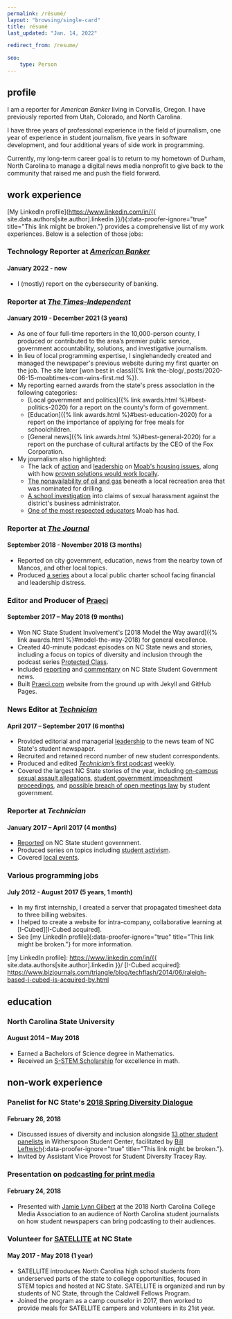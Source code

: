 ```yaml
---
permalink: /résumé/
layout: "browsing/single-card"
title: résumé
last_updated: "Jan. 14, 2022"

redirect_from: /resume/

seo:
    type: Person
---
```


## profile

I am a reporter for _American Banker_ living in Corvallis, Oregon. I have previously reported from Utah, Colorado, and North Carolina.

I have three years of professional experience in the field of journalism, one year of experience in student journalism, five years in software development, and four additional years of side work in programming.

Currently, my long-term career goal is to return to my hometown of Durham, North Carolina to manage a digital news media nonprofit to give back to the community that raised me and push the field forward.

## work experience

[My LinkedIn profile](https://www.linkedin.com/in/{{ site.data.authors[site.author].linkedin }}/){:data-proofer-ignore="true" title="This link might be broken."} provides a comprehensive list of my work experiences. Below is a selection of those jobs:

### Technology Reporter at _[American Banker](https://www.americanbanker.com)_

#### January 2022 - now

* I (mostly) report on the cybersecurity of banking.

### Reporter at _[The Times-Independent](https://moabtimes.com/)_

#### January 2019 - December 2021 (3 years)

* As one of four full-time reporters in the 10,000-person county, I produced or contributed to the area’s premier public service, government accountability, solutions, and investigative journalism.
* In lieu of local programming expertise, I singlehandedly created and managed the newspaper's previous website during my first quarter on the job. The site later [won best in class]({% link the-blog/_posts/2020-06-15-moabtimes-com-wins-first.md %}).
* My reporting earned awards from the state's press association in the following categories:
    * [Local government and politics]({% link awards.html %}#best-politics-2020) for a report on the county's form of government.
    * [Education]({% link awards.html %}#best-education-2020) for a report on the importance of applying for free meals for schoolchildren.
    * [General news]({% link awards.html %}#best-general-2020) for a report on the purchase of cultural artifacts by the CEO of the Fox Corporation.
* My journalism also highlighted:
    * The lack of [action](https://www.moabtimes.com/articles/roughly-half-of-moabs-2017-housing-plan-is-incomplete/) and [leadership](https://www.moabtimes.com/articles/officials-say-moab-needs-leadership-on-housing/) on [Moab's housing issues](https://www.moabtimes.com/articles/study-half-of-moabites-cant-afford-housing/), along with how [proven solutions would work locally](https://www.moabtimes.com/articles/housing-is-moab-reaping-what-it-sowed/).
    * [The nonavailability of oil and gas](https://www.moabtimes.com/articles/does-sand-flats-even-have-any-oil/) beneath a local recreation area that was nominated for drilling.
    * [A school investigation](https://www.moabtimes.com/articles/school-business-administrator-resigns-amid-investigation/) into claims of sexual harassment against the district's business administrator.
    * [One of the most respected educators](https://www.moabtimes.com/articles/the-lives-touched-by-margaret-hopkin/) Moab has had.

### Reporter at _[The Journal]_

#### September 2018 - November 2018 (3 months)

* Reported on city government, education, news from the nearby town of Mancos, and other local topics.
* Produced [a series][CKMS series] about a local public charter school facing financial and leadership distress.

[The Journal]: https://the-journal.com
[CKMS series]: https://www.the-journal.com/search/?search_dates=all&category=Everything&q=carter+pape+ckms

### Editor and Producer of [Praeci]

#### September 2017 – May 2018 (9 months)

* Won NC State Student Involvement's [2018 Model the Way award]({% link awards.html %}#model-the-way-2018) for general excellence.
* Created 40-minute podcast episodes on NC State news and stories, including a focus on topics of diversity and inclusion through the podcast series [Protected Class].
* Included [reporting][impeachment Praeci article] and [commentary][Jess commentary] on NC State Student Government news.
* Built [Praeci.com][Praeci] website from the ground up with Jekyll and GitHub Pages.

[Protected Class]: https://praeci.com/protected-class/
[impeachment Praeci article]: https://praeci.com/news/willis-impeachment-overview
[Jess commentary]: https://praeci.com/commentary/breakdown-of-the-candidates
[Model the Way]: https://studentinvolvement.dasa.ncsu.edu/development/wolfpack-leadership-challenge-awards/
[Praeci]: https://praeci.com/

### News Editor at _[Technician]_

#### April 2017 – September 2017 (6 months)

* Provided editorial and managerial [leadership][vision article] to the news team of NC State's student newspaper.
* Recruited and retained record number of new student correspondents.
* Produced and edited [_Technician_’s first podcast] weekly.
* Covered the largest NC State stories of the year, including [on-campus sexual assault allegations], [student government impeachment proceedings], and [possible breach of open meetings law] by student government.

[vision article]: https://www.technicianonline.com/news/article_53efab54-7261-11e7-a331-43b27938e602.html
[_Technician_’s first podcast]: https://itunes.apple.com/us/podcast/dialogue-with-technician/id1275744725?mt=2
[on-campus sexual assault allegations]: https://www.technicianonline.com/news/article_cb06d7fa-9a5a-11e7-ab79-cbf49ebd73c0.html
[Student Government impeachment proceedings]: https://www.technicianonline.com/news/article_aef556ec-92bf-11e7-a1ef-5f8fc9433b52.html
[possible breach of open meetings law]: https://www.technicianonline.com/news/article_496ee4d6-9374-11e7-98cd-cf58cf169e20.html

### Reporter at _Technician_

#### January 2017 – April 2017 (4 months)

* [Reported][SG Reporting] on NC State student government.
* Produced series on topics including [student activism].
* Covered [local events][Woodson Charlottesville].

[Technician]: https://www.technicianonline.com
[SG Reporting]: https://www.technicianonline.com/search/?f=html&q=student+government+carter+pape&sd=desc&l=25&t=article%2Ccollection%2Cvideo%2Cyoutube&nsa=
[student activism]: https://www.technicianonline.com/search/?f=html&q=activism+series+carter+pape&d1=2017-02-01&d2=2017-04-01&sd=desc&l=25&t=article%2Ccollection%2Cvideo%2Cyoutube&nsa=eedition
[Woodson Charlottesville]: https://www.technicianonline.com/news/article_08252fd6-813a-11e7-ba3c-271a59543588.html

### Various programming jobs

#### July 2012 - August 2017 (5 years, 1 month)

* In my first internship, I created a server that propagated timesheet data to three billing websites.
* I helped to create a website for intra-company, collaborative learning at [I-Cubed][I-Cubed acquired].
* See [my LinkedIn profile]{:data-proofer-ignore="true" title="This link might be broken."} for more information.

[my LinkedIn profile]: https://www.linkedin.com/in/{{ site.data.authors[site.author].linkedin }}/
[I-Cubed acquired]: https://www.bizjournals.com/triangle/blog/techflash/2014/06/raleigh-based-i-cubed-is-acquired-by.html

## education

### North Carolina State University

#### August 2014 – May 2018

* Earned a Bachelors of Science degree in Mathematics.
* Received an [S-STEM Scholarship] for excellence in math.

[S-Stem Scholarship]: https://www.nsf.gov/funding/pgm_summ.jsp?pims_id=5257

## non-work experience

### Panelist for NC State's [2018 Spring Diversity Dialogue][Diversity Dialogue]

#### February 26, 2018

* Discussed issues of diversity and inclusion alongside [13 other student panelists] in Witherspoon Student Center, facilitated by [Bill Leftwich]{:data-proofer-ignore="true" title="This link might be broken."}.
* Invited by Assistant Vice Provost for Student Diversity Tracey Ray.

[13 other student panelists]: https://oied.smugmug.com/Diversity/Diversity-Dialogue-Spring-2018/i-fSF5zVc/A
[Diversity Dialogue]: https://oied.ncsu.edu/divweb/2018/01/25/diversity-dialogue-to-delve-into-issues-on-college-campuses/
[Bill Leftwich]: https://www.linkedin.com/in/lssg3/

### Presentation on [podcasting for print media]

#### February 24, 2018

* Presented with [Jamie Lynn Gilbert] at the 2018 North Carolina College Media Association to an audience of North Carolina student journalists on how student newspapers can bring podcasting to their audiences.

[podcasting for print media]: https://twitter.com/ellenmeder/status/967483510935248897
[Jamie Lynn Gilbert]: https://studentmedia.dasa.ncsu.edu/our-team/

### Volunteer for [SATELLITE] at NC State

#### May 2017 - May 2018 (1 year)

* SATELLITE introduces North Carolina high school students from underserved parts of the state to college opportunities, focused in STEM topics and hosted at NC State. SATELLITE is organized and run by students of NC State, through the Caldwell Fellows Program.
* Joined the program as a camp counselor in 2017, then worked to provide meals for SATELLITE campers and volunteers in its 21st year.

[SATELLITE]: https://web.archive.org/web/20210503051943/http://www.community.alumni.ncsu.edu/s/1209/caldwell/interior.aspx?sid=1209&gid=1001&pgid=5752
